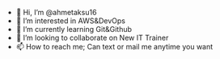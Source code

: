 - 👋 Hi, I’m @ahmetaksu16
- 👀 I’m interested in AWS&DevOps
- 🌱 I’m currently learning Git&Github 
- 💞️ I’m looking to collaborate on New IT Trainer
- 📫 How to reach me; Can text or mail me anytime you want

<!---
ahmetaksu16/ahmetaksu16 is a ✨ special ✨ repository because its `README.md` (this file) appears on your GitHub profile.
You can click the Preview link to take a look at your changes.
--->
